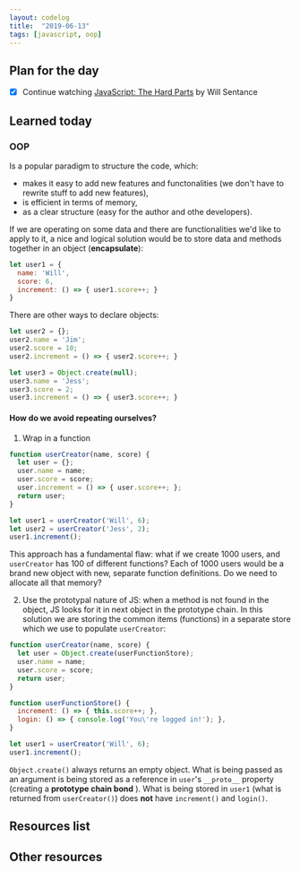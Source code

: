 ```yaml
---
layout: codelog
title:  "2019-06-13"
tags: [javascript, oop]
---
```


## Plan for the day

- [x] Continue watching [JavaScript: The Hard Parts](https://frontendmasters.com/courses/javascript-hard-parts/) by Will Sentance

## Learned today

### OOP

Is a popular paradigm to structure the code, which:

- makes it easy to add new features and functonalities (we don't have to rewrite stuff to add new features),
- is efficient in terms of memory,
- as a clear structure (easy for the author and othe developers).

If we are operating on some data and there are functionalities we'd like to apply to it, a nice and logical solution would be to store data and methods together in an object (**encapsulate**):

```javascript
let user1 = {
  name: 'Will',
  score: 6,
  increment: () => { user1.score++; }
}
```

There are other ways to declare objects:

```javascript
let user2 = {};
user2.name = 'Jim';
user2.score = 10;
user2.increment = () => { user2.score++; }
```

```javascript
let user3 = Object.create(null);
user3.name = 'Jess';
user3.score = 2;
user3.increment = () => { user3.score++; }
```

#### How do we avoid repeating ourselves?

1. Wrap in a function

  ```javascript
  function userCreator(name, score) {
    let user = {};
    user.name = name;
    user.score = score;
    user.increment = () => { user.score++; };
    return user;
  }

  let user1 = userCreator('Will', 6);
  let user2 = userCreator('Jess', 2);
  user1.increment();
  ```

  This approach has a fundamental flaw: what if we create 1000 users, and `userCreator` has 100 of different functions? Each of 1000 users would be a brand new object with new, separate function definitions. Do we need to allocate all that memory?

2. Use the prototypal nature of JS: when a method is not found in the object, JS looks for it in next object in the prototype chain. In this solution we are storing the common items (functions) in a separate store which we use to populate `userCreator`:

  ```javascript
  function userCreator(name, score) {
    let user = Object.create(userFunctionStore);
    user.name = name;
    user.score = score;
    return user;
  }

  function userFunctionStore() {
    increment: () => { this.score++; },
    login: () => { console.log('You\'re logged in!'); },
  }

  let user1 = userCreator('Will', 6);
  user1.increment();
  ```

  `Object.create()` always returns an empty object. What is being passed as an argument is being stored as a reference in `user`'s `__proto__` property (creating a **prototype chain bond** ). What is being stored in `user1` (what is returned from `userCreator()`) does **not** have `increment()` and `login()`.

## Resources list

## Other resources

